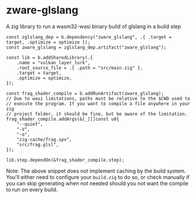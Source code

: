# zware-glslang
A zig library to run a wasm32-wasi binary build of glslang in a build step

```zig
const zglslang_dep = b.dependency("zware_glslang", .{ .target = target, .optimize = optimize });
const zware_glslang = zglslang_dep.artifact("zware_glslang");

const lib = b.addSharedLibrary(.{
    .name = "vulkan_layer_lurk",
    .root_source_file = .{ .path = "src/main.zig" },
    .target = target,
    .optimize = optimize,
});

const frag_shader_compile = b.addRunArtifact(zware_glslang);
// Due to wasi limitations, paths must be relative to the $CWD used to
// execute the program. If you want to compile a file anywhere in your zig
// project folder, it should be fine, but be aware of the limitation.
frag_shader_compile.addArgs(&[_][]const u8{
    "--quiet",
    "-V",
    "-o",
    "zig-cache/frag.spv",
    "src/frag.glsl",
});

lib.step.dependOn(&frag_shader_compile.step);
```

Note: The above snippet does not implement caching by the build system. You'll either need to configure your `build.zig` to do so, or check manually if you can skip generating when not needed should you not want the compile to run on every build.
